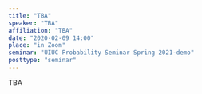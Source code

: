 ```yaml
---
title: "TBA"
speaker: "TBA"
affiliation: "TBA"
date: "2020-02-09 14:00"
place: "in Zoom"
seminar: "UIUC Probability Seminar Spring 2021-demo" 
posttype: "seminar"
---
```


TBA
